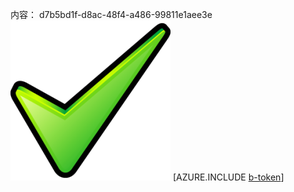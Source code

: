 内容： d7b5bd1f-d8ac-48f4-a486-99811e1aee3e![图像](288b896e-221c-4ba4-9db9-c1abda3ef728.png)
[AZURE.INCLUDE [b-token](98eb374a-b142-4521-8e98-14a7d0e29bba.md)]

